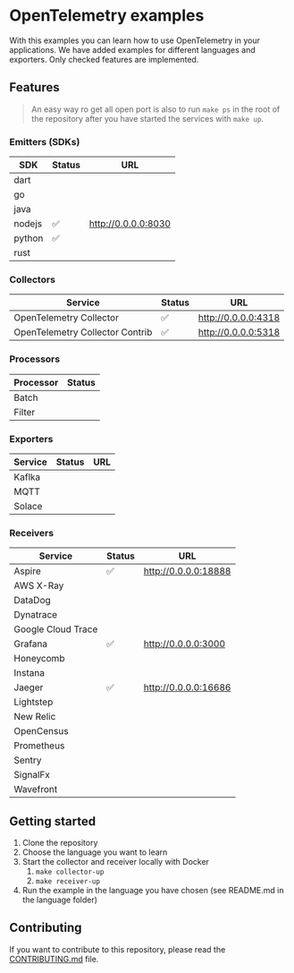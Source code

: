 # OpenTelemetry examples

With this examples you can learn how to use OpenTelemetry in your applications. We have added examples for different languages and exporters. Only checked features are implemented.

## Features

> An easy way ro get all open port is also to run `make ps` in the root of the repository after you have started the services with `make up`.

### Emitters (SDKs)

| SDK    | Status | URL                   |
|--------|--------|-----------------------|
| dart   |        |                       |
| go     |        |                       |
| java   |        |                       |
| nodejs | ✅      | <http://0.0.0.0:8030> |
| python | ✅      |                       |
| rust   |        |                       |

### Collectors

| Service                         | Status | URL                   |
|---------------------------------|--------|-----------------------|
| OpenTelemetry Collector         | ✅      | <http://0.0.0.0:4318> |
| OpenTelemetry Collector Contrib | ✅      | <http://0.0.0.0:5318> |

### Processors

| Processor | Status |
|-----------|--------|
| Batch     |        |
| Filter    |        |

### Exporters

| Service | Status | URL |
|---------|--------|-----|
| Kaflka  |        |     |
| MQTT    |        |     |
| Solace  |        |     |

### Receivers

| Service            | Status | URL                    |
|--------------------|--------|------------------------|
| Aspire             | ✅      | <http://0.0.0.0:18888> |
| AWS X-Ray          |        |                        |
| DataDog            |        |                        |
| Dynatrace          |        |                        |
| Google Cloud Trace |        |                        |
| Grafana            | ✅      | <http://0.0.0.0:3000>  |
| Honeycomb          |        |                        |
| Instana            |        |                        |
| Jaeger             | ✅      | <http://0.0.0.0:16686> |
| Lightstep          |        |                        |
| New Relic          |        |                        |
| OpenCensus         |        |                        |
| Prometheus         |        |                        |
| Sentry             |        |                        |
| SignalFx           |        |                        |
| Wavefront          |        |                        |

## Getting started

1. Clone the repository
2. Choose the language you want to learn
3. Start the collector and receiver locally with Docker
    1. `make collector-up`
    2. `make receiver-up`
4. Run the example in the language you have chosen (see README.md in the language folder)

## Contributing

If you want to contribute to this repository, please read the [CONTRIBUTING.md](CONTRIBUTING.md) file.
